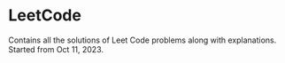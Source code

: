 # LeetCode

Contains all the solutions of Leet Code problems along with explanations. Started from Oct 11, 2023.
